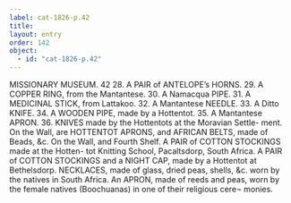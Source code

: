 ```yaml
---
label: cat-1826-p.42
title: 
layout: entry
order: 142
object:
  - id: "cat-1826-p.42"
---
```


MISSIONARY MUSEUM.
42
28. A PAIR of ANTELOPE’s HORNS.
29. A COPPER RING, from the Mantantese.
30. A Namacqua PIPE.
31. A MEDICINAL STICK, from Lattakoo.
32. A Mantantese NEEDLE.
33. A Ditto KNIFE.
34. A WOODEN PIPE, made by a Hottentot.
35. A Mantantese APRON.
36. KNIVES made by the Hottentots at the Moravian Settle-
ment.
On the Wall, are
HOTTENTOT APRONS, and AFRICAN BELTS,
made of Beads, &c.
On the Wall, and Fourth Shelf.
A PAIR of COTTON STOCKINGS made at the Hotten-
tot Knitting School, Pacaltsdorp, South Africa.
A PAIR of COTTON STOCKINGS and a NIGHT CAP,
made by a Hottentot at Bethelsdorp.
NECKLACES, made of glass, dried peas, shells, &c. worn
by the natives in South Africa.
An APRON, made of reeds and peas, worn by the female
natives (Boochuanas) in one of their religious cere¬
monies.
